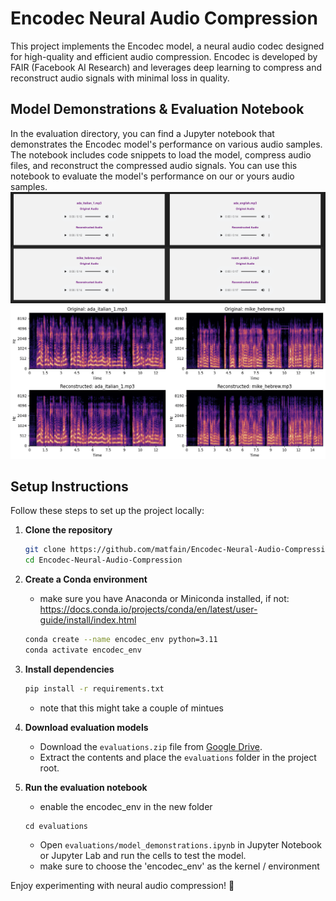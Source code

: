 # Encodec Neural Audio Compression

This project implements the Encodec model, a neural audio codec designed for high-quality and efficient audio compression. Encodec is developed by FAIR (Facebook AI Research) and leverages deep learning to compress and reconstruct audio signals with minimal loss in quality.

## Model Demonstrations & Evaluation Notebook
In the evaluation directory, you can find a Jupyter notebook that demonstrates the Encodec model's performance on various audio samples. The notebook includes code snippets to load the model, compress audio files, and reconstruct the compressed audio signals. You can use this notebook to evaluate the model's performance on our or yours audio samples.
![img.png](img.png)
![img_1.png](img_1.png)

## Setup Instructions

Follow these steps to set up the project locally:

1. **Clone the repository**
   ```sh
   git clone https://github.com/matfain/Encodec-Neural-Audio-Compression.git
   cd Encodec-Neural-Audio-Compression
   ```

2. **Create a Conda environment**
   * make sure you have Anaconda or Miniconda installed, if not:
     https://docs.conda.io/projects/conda/en/latest/user-guide/install/index.html
   ```sh
   conda create --name encodec_env python=3.11
   conda activate encodec_env
   ```

4. **Install dependencies**
   ```sh
   pip install -r requirements.txt
   ```
   *   note that this might take a couple of mintues

5. **Download evaluation models**
    - Download the `evaluations.zip` file from [Google Drive](https://drive.google.com/file/d/1mr8Id_1uOwbTABbKJAsBjI-OFLmibyjW/view?usp=sharing).
    - Extract the contents and place the `evaluations` folder in the project root.

6. **Run the evaluation notebook**
   * enable the encodec_env in the new folder
   ```
   cd evaluations
   ```

   *   Open `evaluations/model_demonstrations.ipynb` in Jupyter Notebook or Jupyter Lab and run the cells to test the model.
   * make sure to choose the 'encodec_env' as the kernel / environment 
   
Enjoy experimenting with neural audio compression! 🚀
